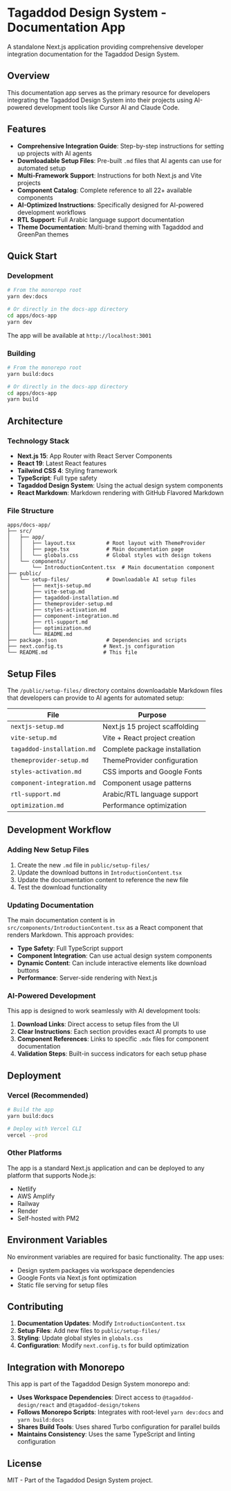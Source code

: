 # Tagaddod Design System - Documentation App

A standalone Next.js application providing comprehensive developer integration documentation for the Tagaddod Design System.

## Overview

This documentation app serves as the primary resource for developers integrating the Tagaddod Design System into their projects using AI-powered development tools like Cursor AI and Claude Code.

## Features

- **Comprehensive Integration Guide**: Step-by-step instructions for setting up projects with AI agents
- **Downloadable Setup Files**: Pre-built `.md` files that AI agents can use for automated setup
- **Multi-Framework Support**: Instructions for both Next.js and Vite projects
- **Component Catalog**: Complete reference to all 22+ available components
- **AI-Optimized Instructions**: Specifically designed for AI-powered development workflows
- **RTL Support**: Full Arabic language support documentation
- **Theme Documentation**: Multi-brand theming with Tagaddod and GreenPan themes

## Quick Start

### Development

```bash
# From the monorepo root
yarn dev:docs

# Or directly in the docs-app directory
cd apps/docs-app
yarn dev
```

The app will be available at `http://localhost:3001`

### Building

```bash
# From the monorepo root
yarn build:docs

# Or directly in the docs-app directory
cd apps/docs-app
yarn build
```

## Architecture

### Technology Stack

- **Next.js 15**: App Router with React Server Components
- **React 19**: Latest React features
- **Tailwind CSS 4**: Styling framework
- **TypeScript**: Full type safety
- **Tagaddod Design System**: Using the actual design system components
- **React Markdown**: Markdown rendering with GitHub Flavored Markdown

### File Structure

```
apps/docs-app/
├── src/
│   ├── app/
│   │   ├── layout.tsx          # Root layout with ThemeProvider
│   │   ├── page.tsx            # Main documentation page
│   │   └── globals.css         # Global styles with design tokens
│   └── components/
│       └── IntroductionContent.tsx  # Main documentation component
├── public/
│   └── setup-files/            # Downloadable AI setup files
│       ├── nextjs-setup.md
│       ├── vite-setup.md
│       ├── tagaddod-installation.md
│       ├── themeprovider-setup.md
│       ├── styles-activation.md
│       ├── component-integration.md
│       ├── rtl-support.md
│       ├── optimization.md
│       └── README.md
├── package.json                # Dependencies and scripts
├── next.config.ts             # Next.js configuration
└── README.md                  # This file
```

## Setup Files

The `/public/setup-files/` directory contains downloadable Markdown files that developers can provide to AI agents for automated setup:

| File | Purpose |
|------|---------|
| `nextjs-setup.md` | Next.js 15 project scaffolding |
| `vite-setup.md` | Vite + React project creation |
| `tagaddod-installation.md` | Complete package installation |
| `themeprovider-setup.md` | ThemeProvider configuration |
| `styles-activation.md` | CSS imports and Google Fonts |
| `component-integration.md` | Component usage patterns |
| `rtl-support.md` | Arabic/RTL language support |
| `optimization.md` | Performance optimization |

## Development Workflow

### Adding New Setup Files

1. Create the new `.md` file in `public/setup-files/`
2. Update the download buttons in `IntroductionContent.tsx`
3. Update the documentation content to reference the new file
4. Test the download functionality

### Updating Documentation

The main documentation content is in `src/components/IntroductionContent.tsx` as a React component that renders Markdown. This approach provides:

- **Type Safety**: Full TypeScript support
- **Component Integration**: Can use actual design system components
- **Dynamic Content**: Can include interactive elements like download buttons
- **Performance**: Server-side rendering with Next.js

### AI-Powered Development

This app is designed to work seamlessly with AI development tools:

1. **Download Links**: Direct access to setup files from the UI
2. **Clear Instructions**: Each section provides exact AI prompts to use
3. **Component References**: Links to specific `.mdx` files for component documentation
4. **Validation Steps**: Built-in success indicators for each setup phase

## Deployment

### Vercel (Recommended)

```bash
# Build the app
yarn build:docs

# Deploy with Vercel CLI
vercel --prod
```

### Other Platforms

The app is a standard Next.js application and can be deployed to any platform that supports Node.js:

- Netlify
- AWS Amplify
- Railway
- Render
- Self-hosted with PM2

## Environment Variables

No environment variables are required for basic functionality. The app uses:

- Design system packages via workspace dependencies
- Google Fonts via Next.js font optimization
- Static file serving for setup files

## Contributing

1. **Documentation Updates**: Modify `IntroductionContent.tsx`
2. **Setup Files**: Add new files to `public/setup-files/`
3. **Styling**: Update global styles in `globals.css`
4. **Configuration**: Modify `next.config.ts` for build optimization

## Integration with Monorepo

This app is part of the Tagaddod Design System monorepo and:

- **Uses Workspace Dependencies**: Direct access to `@tagaddod-design/react` and `@tagaddod-design/tokens`
- **Follows Monorepo Scripts**: Integrates with root-level `yarn dev:docs` and `yarn build:docs`
- **Shares Build Tools**: Uses shared Turbo configuration for parallel builds
- **Maintains Consistency**: Uses the same TypeScript and linting configuration

## License

MIT - Part of the Tagaddod Design System project.
